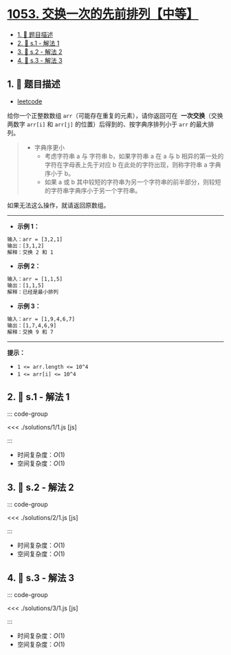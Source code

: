 # [1053. 交换一次的先前排列【中等】](https://github.com/tnotesjs/TNotes.leetcode/tree/main/notes/1053.%20%E4%BA%A4%E6%8D%A2%E4%B8%80%E6%AC%A1%E7%9A%84%E5%85%88%E5%89%8D%E6%8E%92%E5%88%97%E3%80%90%E4%B8%AD%E7%AD%89%E3%80%91)

<!-- region:toc -->

- [1. 📝 题目描述](#1--题目描述)
- [2. 🎯 s.1 - 解法 1](#2--s1---解法-1)
- [3. 🎯 s.2 - 解法 2](#3--s2---解法-2)
- [4. 🎯 s.3 - 解法 3](#4--s3---解法-3)

<!-- endregion:toc -->

## 1. 📝 题目描述

- [leetcode](https://leetcode.cn/problems/previous-permutation-with-one-swap/)

给你一个正整数数组 `arr`（可能存在重复的元素），请你返回可在  **一次交换**（交换两数字 `arr[i]` 和 `arr[j]` 的位置）后得到的、按字典序排列小于 `arr` 的最大排列。

> - 字典序更小
>   - 考虑字符串 a 与 字符串 b，如果字符串 a 在 a 与 b 相异的第一处的字符在字母表上先于对应 b 在此处的字符出现，则称字符串 a 字典序小于 b。
>   - 如果 a 或 b 其中较短的字符串为另一个字符串的前半部分，则较短的字符串字典序小于另一个字符串。

如果无法这么操作，就请返回原数组。

---

- **示例 1：**

```txt
输入：arr = [3,2,1]
输出：[3,1,2]
解释：交换 2 和 1
```

- **示例 2：**

```txt
输入：arr = [1,1,5]
输出：[1,1,5]
解释：已经是最小排列
```

- **示例 3：**

```txt
输入：arr = [1,9,4,6,7]
输出：[1,7,4,6,9]
解释：交换 9 和 7
```

---

**提示：**

- `1 <= arr.length <= 10^4`
- `1 <= arr[i] <= 10^4`

## 2. 🎯 s.1 - 解法 1

::: code-group

<<< ./solutions/1/1.js [js]

:::

- 时间复杂度：$O(1)$
- 空间复杂度：$O(1)$

## 3. 🎯 s.2 - 解法 2

::: code-group

<<< ./solutions/2/1.js [js]

:::

- 时间复杂度：$O(1)$
- 空间复杂度：$O(1)$

## 4. 🎯 s.3 - 解法 3

::: code-group

<<< ./solutions/3/1.js [js]

:::

- 时间复杂度：$O(1)$
- 空间复杂度：$O(1)$
